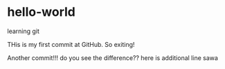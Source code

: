 # hello-world
learning git

THis is my first commit at GitHub. So exiting!

Another commit!!!
do you see the difference??
here is additional line
sawa
